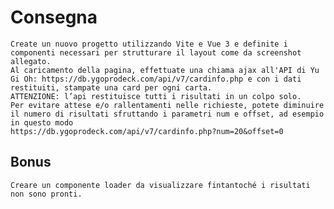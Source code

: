 # Consegna
    Create un nuovo progetto utilizzando Vite e Vue 3 e definite i componenti necessari per strutturare il layout come da screenshot allegato.
    Al caricamento della pagina, effettuate una chiama ajax all'API di Yu Gi Oh: https://db.ygoprodeck.com/api/v7/cardinfo.php e con i dati restituiti, stampate una card per ogni carta.
    ATTENZIONE: l’api restituisce tutti i risultati in un colpo solo.
    Per evitare attese e/o rallentamenti nelle richieste, potete diminuire il numero di risultati sfruttando i parametri num e offset, ad esempio in questo modo
    https://db.ygoprodeck.com/api/v7/cardinfo.php?num=20&offset=0


## Bonus
    Creare un componente loader da visualizzare fintantoché i risultati non sono pronti.



